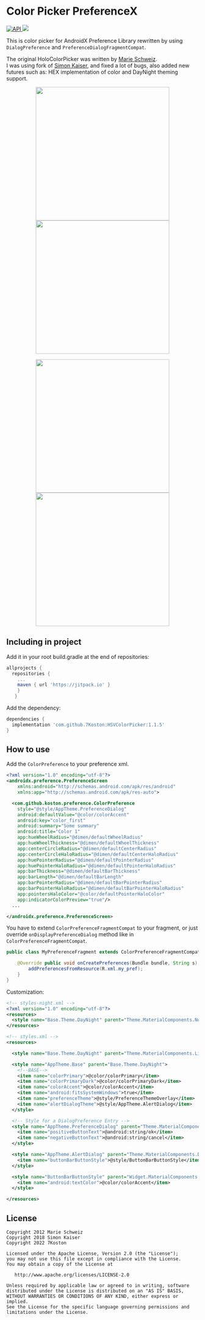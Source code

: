 # Color Picker PreferenceX
[ ![API](https://img.shields.io/badge/API-14%2B-blue.svg?style=flat) ](https://android-arsenal.com/api?level=14)
[![](https://jitpack.io/v/7Koston/pref-color-picker.svg)](https://jitpack.io/#7Koston/pref-color-picker)

This is color picker for AndroidX Preference Library rewritten by using `DialogPreference` and `PreferenceDialogFragmentCompat`.</br>

The original HoloColorPicker was written by [Marie Schweiz](https://github.com/LarsWerkman/HoloColorPicker). </br>
I was using fork of [Simon Kaiser](https://github.com/sikaiser/HoloColorPicker), and fixed a lot of bugs, also added new futures such as: HEX implementation of color and DayNight theming support.

<p align="center">
  <img src="https://github.com/7Koston/pref-color-picker/blob/master/screenshots/1.png" height="350">
  <img src="https://github.com/7Koston/pref-color-picker/blob/master/screenshots/2.png" height="350">
</p>
<p align="center">
  <img src="https://github.com/7Koston/pref-color-picker/blob/master/screenshots/3.png" width="350">
  <img src="https://github.com/7Koston/pref-color-picker/blob/master/screenshots/4.png" width="350">
</p>

## Including in project

Add it in your root build.gradle at the end of repositories:

```gradle
allprojects {
  repositories {
    ...
    maven { url 'https://jitpack.io' }
    }
   }
```

Add the dependency:

```gradle
dependencies {
  implementation 'com.github.7Koston:HSVColorPicker:1.1.5'
}
```

## How to use
Add the `ColorPreference` to your preference xml.

```xml
<?xml version="1.0" encoding="utf-8"?>
<androidx.preference.PreferenceScreen
    xmlns:android="http://schemas.android.com/apk/res/android"
    xmlns:app="http://schemas.android.com/apk/res-auto">

  <com.github.koston.preference.ColorPreference
    style="@style/AppTheme.PreferenceDialog"
    android:defaultValue="@color/colorAccent"
    android:key="color_first"
    android:summary="Some summary"
    android:title="Color 1"
    app:hueWheelRadius="@dimen/defaultWheelRadius"
    app:hueWheelThickness="@dimen/defaultWheelThickness"
    app:centerCircleRadius="@dimen/defaultCenterRadius"
    app:centerCircleHaloRadius="@dimen/defaultCenterHaloRadius"
    app:huePointerRadius="@dimen/defaultPointerRadius"
    app:huePointerHaloRadius="@dimen/defaultPointerHaloRadius"
    app:barThickness="@dimen/defaultBarThickness"
    app:barLength="@dimen/defaultBarLength"
    app:barPointerRadius="@dimen/defaultBarPointerRadius"
    app:barPointerHaloRadius="@dimen/defaultBarPointerHaloRadius"
    app:pointersHaloColor="@color/defaultPointerHaloColor"
    app:indicatorColorPreview="true"/>
  ...

</androidx.preference.PreferenceScreen>
```

You have to extend `ColorPreferenceFragmentCompat` to your fragment, or just override `onDisplayPreferenceDialog` method like in `ColorPreferenceFragmentCompat`.

```java
public class MyPreferenceFragment extends ColorPreferenceFragmentCompat {

    @Override public void onCreatePreferences(Bundle bundle, String s) {
        addPreferencesFromResource(R.xml.my_pref);
    }
}
```

Customization:

```xml
<!-- styles-night.xml -->
<?xml version="1.0" encoding="utf-8"?>
<resources>
  <style name="Base.Theme.DayNight" parent="Theme.MaterialComponents.NoActionBar"/>
</resources>

<!-- styles.xml -->
<resources>

  <style name="Base.Theme.DayNight" parent="Theme.MaterialComponents.Light.NoActionBar"/>

  <style name="AppTheme.Base" parent="Base.Theme.DayNight">
    <!--BASE-->
    <item name="colorPrimary">@color/colorPrimary</item>
    <item name="colorPrimaryDark">@color/colorPrimaryDark</item>
    <item name="colorAccent">@color/colorAccent</item>
    <item name="android:fitsSystemWindows">true</item>
    <item name="preferenceTheme">@style/PreferenceThemeOverlay</item>
    <item name="alertDialogTheme">@style/AppTheme.AlertDialog</item>
  </style>

  <!-- Style for a DialogPreference Entry -->
  <style name="AppTheme.PreferenceDialog" parent="Theme.MaterialComponents.DayNight.Dialog">
    <item name="positiveButtonText">@android:string/ok</item>
    <item name="negativeButtonText">@android:string/cancel</item>
  </style>

  <style name="AppTheme.AlertDialog" parent="Theme.MaterialComponents.DayNight.Dialog.Alert">
    <item name="buttonBarButtonStyle">@style/ButtonBarButtonStyle</item>
  </style>

  <style name="ButtonBarButtonStyle" parent="Widget.MaterialComponents.Button.TextButton.Dialog">
    <item name="android:textColor">@color/colorAccent</item>
  </style>

</resources>
```

## License

```
Copyright 2012 Marie Schweiz
Copyright 2018 Simon Kaiser
Copyright 2022 7Koston

Licensed under the Apache License, Version 2.0 (the "License");
you may not use this file except in compliance with the License.
You may obtain a copy of the License at

   http://www.apache.org/licenses/LICENSE-2.0

Unless required by applicable law or agreed to in writing, software
distributed under the License is distributed on an "AS IS" BASIS,
WITHOUT WARRANTIES OR CONDITIONS OF ANY KIND, either express or implied.
See the License for the specific language governing permissions and
limitations under the License.
```
